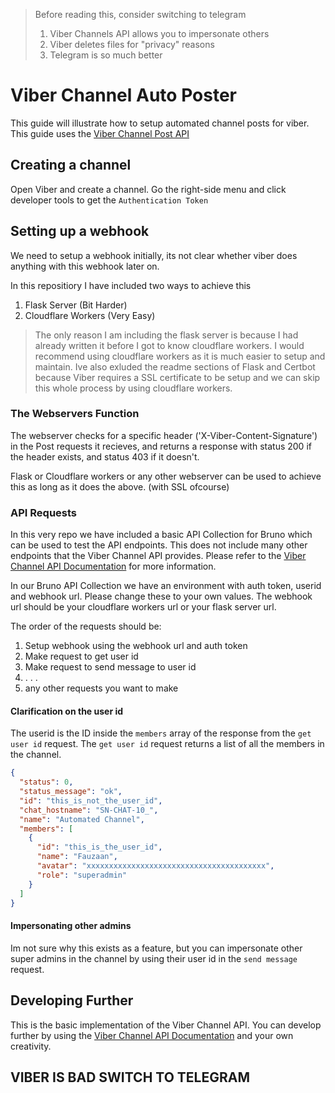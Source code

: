 > Before reading this, consider switching to telegram
> 1. Viber Channels API allows you to impersonate others
> 2. Viber deletes files for "privacy" reasons
> 3. Telegram is so much better

# Viber Channel Auto Poster

This guide will illustrate how to setup automated channel posts for viber. This guide uses the [Viber Channel Post API ](https://developers.viber.com/docs/tools/channels-post-api/#channels-post-api)

## Creating a channel

Open Viber and create a channel. Go the right-side menu and click developer tools to get the `Authentication Token`

## Setting up a webhook

We need to setup a webhook initially, its not clear whether viber does anything with this webhook later on.

In this repositiory I have included two ways to achieve this
1. Flask Server (Bit Harder)
2. Cloudflare Workers (Very Easy)

> The only reason I am including the flask server is because I had already written it before I got to know cloudflare workers. I would recommend using cloudflare workers as it is much easier to setup and maintain. Ive also exluded the readme sections of Flask and Certbot because Viber requires a SSL certificate to be setup and we can skip this whole process by using cloudflare workers.

### The Webservers Function

The webserver checks for a specific header ('X-Viber-Content-Signature') in the Post requests it recieves, and returns a response with status 200 if the header exists, and status 403 if it doesn't.

Flask or Cloudflare workers or any other webserver can be used to achieve this as long as it does the above. (with SSL ofcourse)

### API Requests

In this very repo we have included a basic API Collection for Bruno which can be used to test the API endpoints. This does not include many other endpoints that the Viber Channel API provides. Please refer to the [Viber Channel API Documentation](https://developers.viber.com/docs/tools/channels-post-api/#channels-post-api) for more information.

In our Bruno API Collection we have an environment with auth token, userid and webhook url. Please change these to your own values. The webhook url should be your cloudflare workers url or your flask server url.

The order of the requests should be:
1. Setup webhook using the webhook url and auth token
2. Make request to get user id
3. Make request to send message to user id
4. . . .
5. any other requests you want to make

#### Clarification on the user id

The userid is the ID inside the `members` array of the response from the `get user id` request. The `get user id` request returns a list of all the members in the channel.


```json
{
  "status": 0,
  "status_message": "ok",
  "id": "this_is_not_the_user_id",
  "chat_hostname": "SN-CHAT-10_",
  "name": "Automated Channel",
  "members": [
    {
      "id": "this_is_the_user_id",
      "name": "Fauzaan",
      "avatar": "xxxxxxxxxxxxxxxxxxxxxxxxxxxxxxxxxxxxxxxx",
      "role": "superadmin"
    }
  ]
}
```

#### Impersonating other admins

Im not sure why this exists as a feature, but you can impersonate other super admins in the channel by using their user id in the `send message` request.

## Developing Further

This is the basic implementation of the Viber Channel API. You can develop further by using the [Viber Channel API Documentation](https://developers.viber.com/docs/tools/channels-post-api/#channels-post-api) and your own creativity.

## VIBER IS BAD SWITCH TO TELEGRAM 


